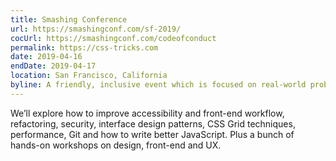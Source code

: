 ```yaml
---
title: Smashing Conference
url: https://smashingconf.com/sf-2019/
cocUrl: https://smashingconf.com/codeofconduct
permalink: https://css-tricks.com
date: 2019-04-16
endDate: 2019-04-17
location: San Francisco, California
byline: A friendly, inclusive event which is focused on real-world problems and solutions.
---
```


We’ll explore how to improve accessibility and front-end workflow, refactoring, security, interface design patterns, CSS Grid techniques, performance, Git and how to write better JavaScript. Plus a bunch of hands-on workshops on design, front-end and UX.
